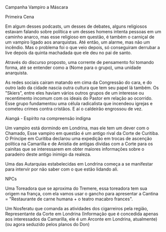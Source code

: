 Campanha Vampiro a Máscara

Primeira Cena 

 Em algum desses podcasts, um desses de debates, alguns religiosos estavam falando sobre política e 
 um desses homens intenta pessoas em um caminho anarco, mas esse religioso em questão, é também o 
 carniçal de um vampiro ligado aos anarquistas. Até então, um alarme, mas não um incêndio. 
 Mas o problema foi o que veio depois, só conseguiram derrubar a live depois da quinta machadada 
 que ele deu no pai de santo.

Através do discurso proposto, uma corrente de pensamento foi tomando forma, até se entender como a 
(Nome para o grupo), uma unidade anarquista. 

As redes sociais cairam matando em cima da Congressão do cara, e do outro lado da cidade nascia outra
cultura que tem seu papel lá também. Os "Skiers", entre eles haviam vários outros grupos de um interesse
ou recentimento incomum com os ideais do Pastor em relação ao ocorrido. Esse grupo fundamentou uma célula
radicalista que incendeou igrejas e cometeu crimes contra cristãos. E aí o caldeirão engrossou de vez.



Aiangá - Espírito na compreensão indígna 

Um vampiro está dormindo em Londrina, mas ele tem um dever com o Chamado, Esse vampiro em questão é um antigo rival da Corte de Curitiba. O Príncipe em Curitiba declarou uma expedição em trocas de ascenção política na Camarilla e de Anistia de antigas dívidas com a Corte para os cainitas que se interessarem em obter maiores informações sobre o paradeiro deste antigo inimigo da realeza.

Uma das Autarquias estabelecidas em Londrina começa a se manifestar para intervir por não saber com o que estão lidando ali.

NPCs

Uma Toreadora que se aproxima do Tremere, essa toreadora tem sua origem na frança, com ela vamos usar o 
gancho para apresentar a Cantina = "Restaurante de carne humana + o teatro macabro frances".

Um Nosferatu que comanda as atividades dos cigarreiros pela região, Representante da Corte em Londrina
(Informação que é concedida apenas aos interessados da Camarilla, ele é um Arconte em Londrina, atualmente)
(ou agora seduzido pelos planos do Don)

